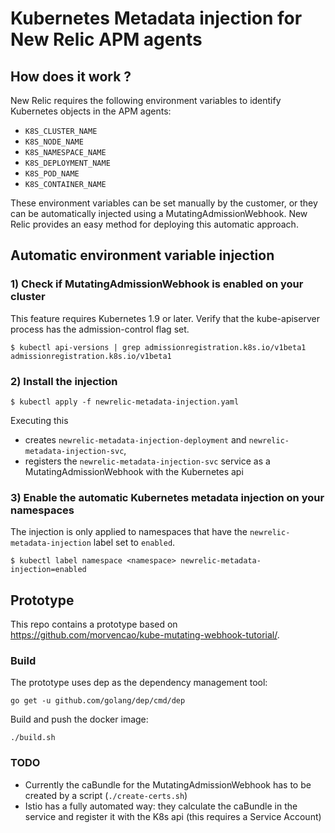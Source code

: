 # Kubernetes Metadata injection for New Relic APM agents

## How does it work ?

New Relic requires the following environment variables to identify Kubernetes objects in the APM agents:
- `K8S_CLUSTER_NAME`
- `K8S_NODE_NAME`
- `K8S_NAMESPACE_NAME`
- `K8S_DEPLOYMENT_NAME`
- `K8S_POD_NAME`
- `K8S_CONTAINER_NAME`

These environment variables can be set manually by the customer, or they can be automatically injected using a MutatingAdmissionWebhook.
New Relic provides an easy method for deploying this automatic approach.

## Automatic environment variable injection

### 1) Check if MutatingAdmissionWebhook is enabled on your cluster

This feature requires Kubernetes 1.9 or later. Verify that the kube-apiserver process has the admission-control flag set.

```
$ kubectl api-versions | grep admissionregistration.k8s.io/v1beta1
admissionregistration.k8s.io/v1beta1
```

### 2) Install the injection

```
$ kubectl apply -f newrelic-metadata-injection.yaml
```

Executing this
- creates `newrelic-metadata-injection-deployment` and `newrelic-metadata-injection-svc`,
- registers the `newrelic-metadata-injection-svc` service as a MutatingAdmissionWebhook with the Kubernetes api

### 3) Enable the automatic Kubernetes metadata injection on your namespaces

The injection is only applied to namespaces that have the `newrelic-metadata-injection` label set to `enabled`.

```
$ kubectl label namespace <namespace> newrelic-metadata-injection=enabled
```

## Prototype

This repo contains a prototype based on https://github.com/morvencao/kube-mutating-webhook-tutorial/.

### Build

The prototype uses dep as the dependency management tool:

```
go get -u github.com/golang/dep/cmd/dep
```

Build and push the docker image:

```
./build.sh
```

### TODO

- Currently the caBundle for the MutatingAdmissionWebhook has to be created by a script (`./create-certs.sh`)
- Istio has a fully automated way: they calculate the caBundle in the service and register it with the K8s api (this requires a Service Account)
